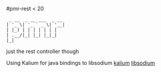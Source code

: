 #pmr-rest < 20

     _ __  _ __ ___  _ __ 
    | '_ \| '_ ` _ \| '__|
    | |_) | | | | | | |   
    | .__/|_| |_| |_|_|   
    |_|                   

just the rest controller though 

Using Kalium for java bindings to libsodium
[kalium](https://github.com/abstractj/kalium)
[libsodium](https://github.com/jedisct1/libsodium)
